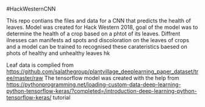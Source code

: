 #HackWesternCNN

This repo contians the files and data for a CNN that predicts the health of leaves. Model was created for Hack Western 2018, goal of the model was to determine the health of a crop based on a phtot of its leaves. Diffrent ilnesses can manifests ad spots and discoloration on the leaves of crops and a model can be trained to recognised these carateristics baesed on phots of healthy and unhealthy leaves hk 

Leaf data is complied from https://github.com/salathegroup/plantvillage_deeplearning_paper_dataset/tree/master/raw
The tensorflow model was created with the help from https://pythonprogramming.net/loading-custom-data-deep-learning-python-tensorflow-keras/?completed=/introduction-deep-learning-python-tensorflow-keras/ tutorial
